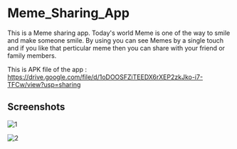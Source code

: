 # Meme_Sharing_App
This is a Meme sharing app. Today's world Meme is one of the way to smile and make someone smile. By using you can see Memes by a single touch and if you like that perticular meme then you can share with your friend or family members.

This is APK file of the app : https://drive.google.com/file/d/1oDOOSFZiTEEDX6rXEP2zkJko-i7-TFCw/view?usp=sharing

## Screenshots

![1](https://user-images.githubusercontent.com/56822565/106124859-8e3d7580-6181-11eb-9c07-81b8b47b3c41.jpg)


![2](https://user-images.githubusercontent.com/56822565/106124935-a44b3600-6181-11eb-919d-d3c1b5db4a43.jpg)



